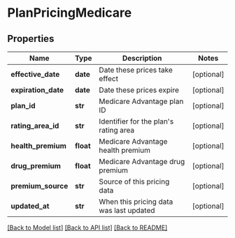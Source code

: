 # PlanPricingMedicare

## Properties
Name | Type | Description | Notes
------------ | ------------- | ------------- | -------------
**effective_date** | **date** | Date these prices take effect | [optional] 
**expiration_date** | **date** | Date these prices expire | [optional] 
**plan_id** | **str** | Medicare Advantage plan ID | [optional] 
**rating_area_id** | **str** | Identifier for the plan&#39;s rating area | [optional] 
**health_premium** | **float** | Medicare Advantage health premium | [optional] 
**drug_premium** | **float** | Medicare Advantage drug premium | [optional] 
**premium_source** | **str** | Source of this pricing data | [optional] 
**updated_at** | **str** | When this pricing data was last updated | [optional] 

[[Back to Model list]](../README.md#documentation-for-models) [[Back to API list]](../README.md#documentation-for-api-endpoints) [[Back to README]](../README.md)


